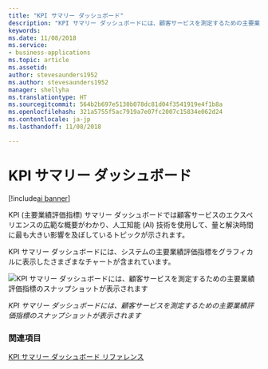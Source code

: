 ```yaml
---
title: "KPI サマリー ダッシュボード"
description: "KPI サマリー ダッシュボードには、顧客サービスを測定するための主要業績評価指標のスナップショットが表示されます。"
keywords: 
ms.date: 11/08/2018
ms.service:
- business-applications
ms.topic: article
ms.assetid: 
author: stevesaunders1952
ms.author: stevesaunders1952
manager: shellyha
ms.translationtype: HT
ms.sourcegitcommit: 564b2b697e5130b078dc81d04f3541919e4f1b8a
ms.openlocfilehash: 321a5755f5ac7919a7e07fc2007c15834e062d24
ms.contentlocale: ja-jp
ms.lasthandoff: 11/08/2018

---
```


# <a name="kpi-summary-dashboard"></a>KPI サマリー ダッシュボード

[!include[ai banner](../includes/ai.md)] 

KPI (主要業績評価指標) サマリー ダッシュボードでは顧客サービスのエクスペリエンスの広範な概要がわかり、人工知能 (AI) 技術を使用して、量と解決時間に最も大きい影響を及ぼしているトピックが示されます。 

KPI サマリー ダッシュボードには、システムの主要業績評価指標をグラフィカルに表示したさまざまなチャートが含まれています。

![KPI サマリー ダッシュボードには、顧客サービスを測定するための主要業績評価指標のスナップショットが表示されます](media/ai-customer-service-insights.png "KPI サマリー ダッシュボードには、顧客サービスを測定するための主要業績評価指標のスナップショットが表示されます")

*KPI サマリー ダッシュボードには、顧客サービスを測定するための主要業績評価指標のスナップショットが表示されます*

### <a name="see-also"></a>関連項目

[KPI サマリー ダッシュボード リファレンス](https://docs.microsoft.com/dynamics365/ai/customer-service-insights/dashboard-kpi-summary)


